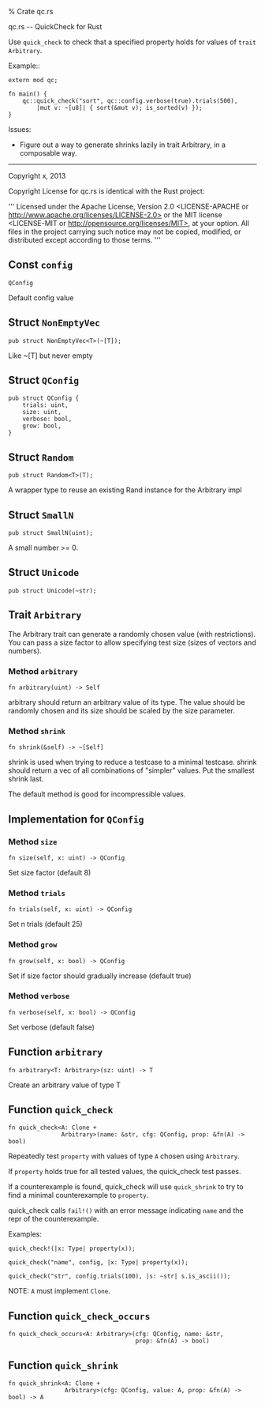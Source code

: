% Crate qc.rs

qc.rs -- QuickCheck for Rust

Use `quick_check` to check that a specified property holds
for values of `trait Arbitrary`.

Example::

    extern mod qc;

    fn main() {
        qc::quick_check("sort", qc::config.verbose(true).trials(500),
            |mut v: ~[u8]| { sort(&mut v); is_sorted(v) });
    }

Issues:

* Figure out a way to generate shrinks lazily in trait Arbitrary, in a composable way.

---

Copyright x, 2013

Copyright License for qc.rs is identical with the Rust project:

'''
Licensed under the Apache License, Version 2.0
<LICENSE-APACHE or
http://www.apache.org/licenses/LICENSE-2.0> or the MIT
license <LICENSE-MIT or http://opensource.org/licenses/MIT>,
at your option. All files in the project carrying such
notice may not be copied, modified, or distributed except
according to those terms.
'''

## Const `config`

~~~ {.rust}
QConfig
~~~

Default config value

## Struct `NonEmptyVec`

~~~ {.rust}
pub struct NonEmptyVec<T>(~[T]);
~~~

Like ~[T] but never empty

## Struct `QConfig`

~~~ {.rust}
pub struct QConfig {
    trials: uint,
    size: uint,
    verbose: bool,
    grow: bool,
}
~~~

## Struct `Random`

~~~ {.rust}
pub struct Random<T>(T);
~~~

A wrapper type to reuse an existing Rand instance for the Arbitrary impl

## Struct `SmallN`

~~~ {.rust}
pub struct SmallN(uint);
~~~

A small number >= 0.

## Struct `Unicode`

~~~ {.rust}
pub struct Unicode(~str);
~~~

## Trait `Arbitrary`

The Arbitrary trait can generate a randomly chosen value (with restrictions).
You can pass a size factor to allow specifying test size (sizes of vectors and
numbers).

### Method `arbitrary`

~~~ {.rust}
fn arbitrary(uint) -> Self
~~~

arbitrary should return an arbitrary value of its type.
The value should be randomly chosen and its size should be scaled by the size
parameter.

### Method `shrink`

~~~ {.rust}
fn shrink(&self) -> ~[Self]
~~~

shrink is used when trying to reduce a testcase to a minimal testcase.
shrink should return a vec of all combinations of "simpler" values.
Put the smallest shrink last.
     
The default method is good for incompressible values.

## Implementation for `QConfig`

### Method `size`

~~~ {.rust}
fn size(self, x: uint) -> QConfig
~~~

Set size factor (default 8)

### Method `trials`

~~~ {.rust}
fn trials(self, x: uint) -> QConfig
~~~

Set n trials (default 25)

### Method `grow`

~~~ {.rust}
fn grow(self, x: bool) -> QConfig
~~~

Set if size factor should gradually increase (default true)

### Method `verbose`

~~~ {.rust}
fn verbose(self, x: bool) -> QConfig
~~~

Set verbose (default false)


## Function `arbitrary`

~~~ {.rust}
fn arbitrary<T: Arbitrary>(sz: uint) -> T
~~~

Create an arbitrary value of type T

## Function `quick_check`

~~~ {.rust}
fn quick_check<A: Clone +
               Arbitrary>(name: &str, cfg: QConfig, prop: &fn(A) -> bool)
~~~

Repeatedly test `property` with values of type `A` chosen using `Arbitrary`.

If `property` holds true for all tested values, the quick_check test passes.

If a counterexample is found, quick_check will use `quick_shrink` to try to
find a minimal counterexample to `property`.

quick_check calls `fail!()` with an error message indicating `name` and the
repr of the counterexample.
 
Examples:
 
`quick_check!(|x: Type| property(x));`

`quick_check("name", config, |x: Type| property(x));`

`quick_check("str", config.trials(100), |s: ~str| s.is_ascii());`
 
NOTE: `A` must implement `Clone`.

## Function `quick_check_occurs`

~~~ {.rust}
fn quick_check_occurs<A: Arbitrary>(cfg: QConfig, name: &str,
                                    prop: &fn(A) -> bool)
~~~

## Function `quick_shrink`

~~~ {.rust}
fn quick_shrink<A: Clone +
                Arbitrary>(cfg: QConfig, value: A, prop: &fn(A) -> bool) -> A
~~~

